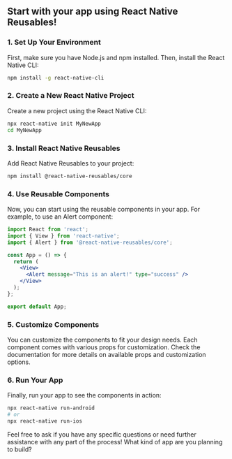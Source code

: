 ## Start with your app using React Native Reusables!

### 1. **Set Up Your Environment**
First, make sure you have Node.js and npm installed. Then, install the React Native CLI:
```bash
npm install -g react-native-cli
```

### 2. **Create a New React Native Project**
Create a new project using the React Native CLI:
```bash
npx react-native init MyNewApp
cd MyNewApp
```

### 3. **Install React Native Reusables**
Add React Native Reusables to your project:
```bash
npm install @react-native-reusables/core
```

### 4. **Use Reusable Components**
Now, you can start using the reusable components in your app. For example, to use an Alert component:
```jsx
import React from 'react';
import { View } from 'react-native';
import { Alert } from '@react-native-reusables/core';

const App = () => {
  return (
    <View>
      <Alert message="This is an alert!" type="success" />
    </View>
  );
};

export default App;
```

### 5. **Customize Components**
You can customize the components to fit your design needs. Each component comes with various props for customization. Check the documentation for more details on available props and customization options.

### 6. **Run Your App**
Finally, run your app to see the components in action:
```bash
npx react-native run-android
# or
npx react-native run-ios
```

Feel free to ask if you have any specific questions or need further assistance with any part of the process! What kind of app are you planning to build?

